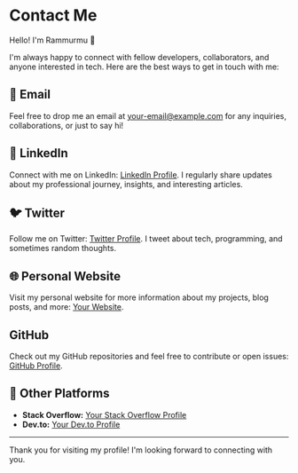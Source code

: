 # Contact Me

Hello! I'm Rammurmu 👋

I'm always happy to connect with fellow developers, collaborators, and anyone interested in tech. Here are the best ways to get in touch with me:

## 📧 Email

Feel free to drop me an email at [your-email@example.com](mailto:your-email@example.com) for any inquiries, collaborations, or just to say hi!

## 💼 LinkedIn

Connect with me on LinkedIn: [LinkedIn Profile](https://linkedin.com/in/yourprofile). I regularly share updates about my professional journey, insights, and interesting articles.

## 🐦 Twitter

Follow me on Twitter: [Twitter Profile](https://twitter.com/yourprofile). I tweet about tech, programming, and sometimes random thoughts.

## 🌐 Personal Website

Visit my personal website for more information about my projects, blog posts, and more: [Your Website](https://yourwebsite.example.com).

## GitHub

Check out my GitHub repositories and feel free to contribute or open issues: [GitHub Profile](https://github.com/rammurmu).

## 💬 Other Platforms

- **Stack Overflow:** [Your Stack Overflow Profile](https://stackoverflow.com/users/yourprofile)
- **Dev.to:** [Your Dev.to Profile](https://dev.to/yourprofile)

---

Thank you for visiting my profile! I'm looking forward to connecting with you.
